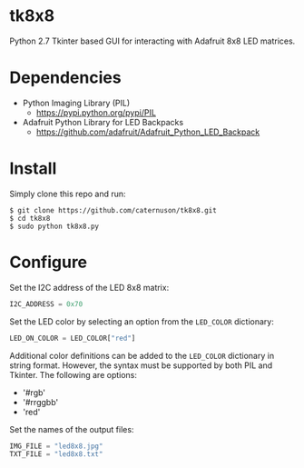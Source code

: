 # tk8x8
Python 2.7 Tkinter based GUI for interacting with Adafruit 8x8 LED matrices.

# Dependencies
* Python Imaging Library (PIL)
    * https://pypi.python.org/pypi/PIL
* Adafruit Python Library for LED Backpacks
    * https://github.com/adafruit/Adafruit_Python_LED_Backpack

# Install
Simply clone this repo and run:
```
$ git clone https://github.com/caternuson/tk8x8.git
$ cd tk8x8
$ sudo python tk8x8.py
```
# Configure
Set the I2C address of the LED 8x8 matrix:
```python
I2C_ADDRESS = 0x70
```

Set the LED color by selecting an option from the `LED_COLOR` dictionary:
```python
LED_ON_COLOR = LED_COLOR["red"]
```

Additional color definitions can be added to the `LED_COLOR` dictionary in string
format. However, the syntax must be supported by both PIL and Tkinter.
The following are options:
* '#rgb'
* '#rrggbb'
* 'red'

Set the names of the output files:
```python
IMG_FILE = "led8x8.jpg"
TXT_FILE = "led8x8.txt"
```